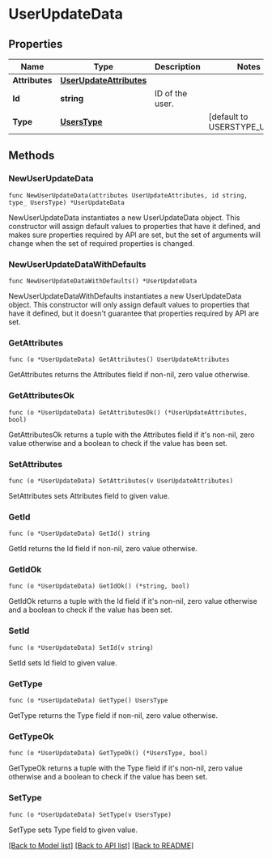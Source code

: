 # UserUpdateData

## Properties

Name | Type | Description | Notes
---- | ---- | ----------- | ------
**Attributes** | [**UserUpdateAttributes**](UserUpdateAttributes.md) |  | 
**Id** | **string** | ID of the user. | 
**Type** | [**UsersType**](UsersType.md) |  | [default to USERSTYPE_USERS]

## Methods

### NewUserUpdateData

`func NewUserUpdateData(attributes UserUpdateAttributes, id string, type_ UsersType) *UserUpdateData`

NewUserUpdateData instantiates a new UserUpdateData object.
This constructor will assign default values to properties that have it defined,
and makes sure properties required by API are set, but the set of arguments
will change when the set of required properties is changed.

### NewUserUpdateDataWithDefaults

`func NewUserUpdateDataWithDefaults() *UserUpdateData`

NewUserUpdateDataWithDefaults instantiates a new UserUpdateData object.
This constructor will only assign default values to properties that have it defined,
but it doesn't guarantee that properties required by API are set.

### GetAttributes

`func (o *UserUpdateData) GetAttributes() UserUpdateAttributes`

GetAttributes returns the Attributes field if non-nil, zero value otherwise.

### GetAttributesOk

`func (o *UserUpdateData) GetAttributesOk() (*UserUpdateAttributes, bool)`

GetAttributesOk returns a tuple with the Attributes field if it's non-nil, zero value otherwise
and a boolean to check if the value has been set.

### SetAttributes

`func (o *UserUpdateData) SetAttributes(v UserUpdateAttributes)`

SetAttributes sets Attributes field to given value.


### GetId

`func (o *UserUpdateData) GetId() string`

GetId returns the Id field if non-nil, zero value otherwise.

### GetIdOk

`func (o *UserUpdateData) GetIdOk() (*string, bool)`

GetIdOk returns a tuple with the Id field if it's non-nil, zero value otherwise
and a boolean to check if the value has been set.

### SetId

`func (o *UserUpdateData) SetId(v string)`

SetId sets Id field to given value.


### GetType

`func (o *UserUpdateData) GetType() UsersType`

GetType returns the Type field if non-nil, zero value otherwise.

### GetTypeOk

`func (o *UserUpdateData) GetTypeOk() (*UsersType, bool)`

GetTypeOk returns a tuple with the Type field if it's non-nil, zero value otherwise
and a boolean to check if the value has been set.

### SetType

`func (o *UserUpdateData) SetType(v UsersType)`

SetType sets Type field to given value.



[[Back to Model list]](../README.md#documentation-for-models) [[Back to API list]](../README.md#documentation-for-api-endpoints) [[Back to README]](../README.md)


